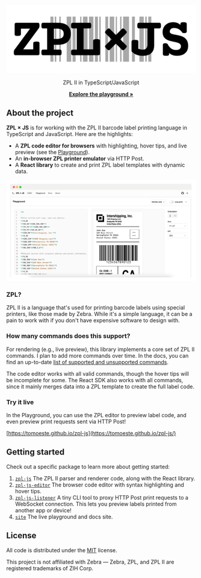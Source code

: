 <br />
<div align="center">
  <a href="https://tomoeste.github.io/zpl-js/" target="_blank">
    <picture>
      <source media="(prefers-color-scheme: dark)" srcset="images/zpl-js-dark.svg">
      <img alt="ZPL JS" src="images/zpl-js.svg">
    </picture>
  </a>
  <p align="center">
    ZPL II in TypeScript/JavaScript  
  </p>
  <a href="https://tomoeste.github.io/zpl-js/" target="_blank"><strong>Explore the playground »</strong></a>  
</div>

## About the project

**ZPL × JS** is for working with the ZPL II
barcode label printing language in TypeScript and JavaScript. Here are the highlights:

- A **ZPL code editor for browsers** with highlighting, hover tips, and live preview 
(see the [Playground](https://tomoeste.github.io/zpl-js/)).
- An **in-browser ZPL printer emulator** via HTTP Post.
- A **React library** to create and print ZPL label templates with dynamic data.

<picture>
  <source media="(prefers-color-scheme: dark)" srcset="images/zpl-js-screenshot-dark.png">
  <img alt="ZPL JS Playground screenshot" src="images/zpl-js-screenshot.png">
</picture>

### ZPL?

ZPL II is a language that's used for printing barcode labels 
using special printers, like those made by Zebra. While it's a simple 
language, it can be a pain to work with if you don't have expensive 
software to design with.

### How many commands does this support?

For rendering (e.g., live preview), this library implements a core 
set of ZPL II commands. I plan to add more commands over time. In the docs, you can find an up-to-date
[list of supported and unsupported commands](https://tomoeste.github.io/zpl-js/?redirect=docs/playground/supported-commands).

The code editor works with all valid commands, though the hover tips
will be incomplete for some. The React SDK also works with all commands, 
since it mainly merges data into a ZPL template to create the full label code.

### Try it live

In the Playground, you can use the ZPL editor to preview label code, and even preview print 
requests sent via HTTP Post!

[https://tomoeste.github.io/zpl-js](https://tomoeste.github.io/zpl-js/)

## Getting started

Check out a specific package to learn more about getting started:

1. [`zpl-js`](/packages/sdk#readme) The ZPL II parser and renderer code, along with the React library.
2. [`zpl-js-editor`](/packages/editor#readme) The browser code editor with syntax highlighting and hover tips.
3. [`zpl-js-listener`](/packages/listener#readme) A tiny CLI tool to proxy HTTP Post print requests to a WebSocket 
connection. This lets you preview labels printed from another app or device!
4. [`site`](/apps/site#readme) The live playground and docs site.

## License

All code is distributed under the [MIT](/LICENSE) license. 

This project is not affiliated with Zebra — Zebra, ZPL, and ZPL 
II are registered trademarks of ZIH Corp.
